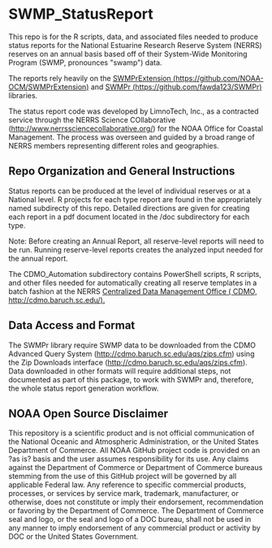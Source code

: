 # SWMP_StatusReport

This repo is for the R scripts, data, and associated files needed to produce status reports for the National Estuarine Research Reserve System (NERRS) reserves on an annual basis based off of their System-Wide Monitoring Program (SWMP, pronounces "swamp") data.

The reports rely heavily on the [SWMPrExtension (https://github.com/NOAA-OCM/SWMPrExtension)](https://github.com/NOAA-OCM/SWMPrExtension) and [SWMPr (https://github.com/fawda123/SWMPr)](https://github.com/fawda123/SWMPr) libraries.

The status report code was developed by LimnoTech, Inc., as a contracted service through the NERRS Science COllaborative (http://www.nerrssciencecollaborative.org/) for the NOAA Office for Coastal Management.  The process was overseen and guided by a broad range of NERRS members representing different roles and geographies.

## Repo Organization and General Instructions
Status reports can be produced at the level of individual reserves or at a National level.  R projects for each type report are found in the appropriately named subdirecty of this repo.  Detailed directions are given for creating each report in a pdf document located in the /doc subdirectory for each type.

Note: Before creating an Annual Report, all reserve-level reports will need to be run.  Running reserve-level reports creates the analyzed input needed for the annual report.

The CDMO_Automation subdirectory contains PowerShell scripts, R scripts, and other files needed for automatically creating all reserve templates in a batch fashion at the NERRS [Centralized Data Management Office ( CDMO, http://cdmo.baruch.sc.edu/).](http://cdmo.baruch.sc.edu/)

## Data Access and Format
The SWMPr library require SWMP data to be downloaded from the CDMO Advanced Query System (http://cdmo.baruch.sc.edu/aqs/zips.cfm) using the Zip Downloads interface (http://cdmo.baruch.sc.edu/aqs/zips.cfm).  Data downloaded in other formats will require additional steps, not documented as part of this package, to work with SWMPr and, therefore, the whole status report generation workflow.

## NOAA Open Source Disclaimer
This repository is a scientific product and is not official communication of the National Oceanic and Atmospheric Administration, or the United States Department of Commerce. All NOAA GitHub project code is provided on an ?as is? basis and the user assumes responsibility for its use. Any claims against the Department of Commerce or Department of Commerce bureaus stemming from the use of this GitHub project will be governed by all applicable Federal law. Any reference to specific commercial products, processes, or services by service mark, trademark, manufacturer, or otherwise, does not constitute or imply their endorsement, recommendation or favoring by the Department of Commerce. The Department of Commerce seal and logo, or the seal and logo of a DOC bureau, shall not be used in any manner to imply endorsement of any commercial product or activity by DOC or the United States Government.
